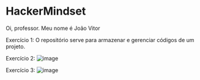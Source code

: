 # HackerMindset
Oi, professor. Meu nome é João Vitor

Exercício 1: O repositório serve para armazenar e gerenciar códigos de um projeto.

Exercício 2: ![image](https://github.com/user-attachments/assets/52a11ba3-58d7-4317-9db3-8a80fdcc9e87)

Exercício 3: ![image](https://github.com/user-attachments/assets/a290b28f-cb44-4ccd-9b74-a3655c3f04a5)

